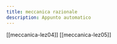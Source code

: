 ```yaml
---
title: meccanica razionale
description: Appunto automatico
---
```


[[meccanica-lez04]]
[[meccanica-lez05]]